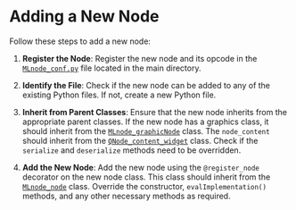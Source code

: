 # Adding a New Node

Follow these steps to add a new node:

1. **Register the Node**: Register the new node and its opcode in the [`MLnode_conf.py`](https://github.com/ShubhamMishra1611/MLnode/blob/898a2a794ac8b970090046d4a2d15dbacc407a42/MLnode_conf.py#L3) file located in the main directory.

2. **Identify the File**: Check if the new node can be added to any of the existing Python files. If not, create a new Python file.

3. **Inherit from Parent Classes**: Ensure that the new node inherits from the appropriate parent classes. If the new node has a graphics class, it should inherit from the [`MLnode_graphicNode`](https://github.com/ShubhamMishra1611/MLnode/blob/898a2a794ac8b970090046d4a2d15dbacc407a42/MLnode_node_base.py#L11) class. The `node_content` should inherit from the [`QNode_content_widget`](https://github.com/ShubhamMishra1611/MLnode/blob/898a2a794ac8b970090046d4a2d15dbacc407a42/node_content_widget.py#L10) class. Check if the `serialize` and `deserialize` methods need to be overridden.

4. **Add the New Node**: Add the new node using the `@register_node` decorator on the new node class. This class should inherit from the [`MLnode_node`](https://github.com/ShubhamMishra1611/MLnode/blob/898a2a794ac8b970090046d4a2d15dbacc407a42/MLnode_node_base.py#L51) class. Override the constructor, `evalImplementation()` methods, and any other necessary methods as required.